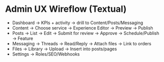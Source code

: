 # Admin UX Wireflow (Textual)

- Dashboard → KPIs + activity → drill to Content/Posts/Messaging
- Content → Choose service → Experience Editor → Preview → Publish
- Posts → List → Edit → Submit for review → Approve → Schedule/Publish → Feature
- Messaging → Threads → Read/Reply → Attach files → Link to orders
- Files → Library → Upload → Insert into posts/pages
- Settings → Roles/SEO/Webhooks
